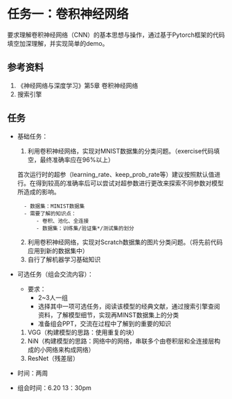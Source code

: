 # 任务一：卷积神经网络
要求理解卷积神经网络（CNN）的基本思想与操作，通过基于Pytorch框架的代码填空加深理解，并实现简单的demo。

## 参考资料
1. 《神经网络与深度学习》第5章 卷积神经网络
2. 搜索引擎

## 任务

- 基础任务：
    1. 利用卷积神经网络，实现对MNIST数据集的分类问题。（exercise代码填空，最终准确率应在96%以上）
    
    首次运行时的超参（learning_rate、keep_prob_rate等）建议按照默认值进行。在得到较高的准确率后可以尝试对超参数进行更改来探索不同参数对模型所造成的影响。
    
        - 数据集：MINIST数据集
        - 需要了解的知识点：
            - 卷积、池化、全连接
            - 数据集：训练集/验证集*/测试集的划分
    2. 利用卷积神经网络，实现对Scratch数据集的图片分类问题。（将先前代码应用到新的数据集中）
    3. 自行了解机器学习基础知识


- 可选任务（组会交流内容）：
    - 要求：
        - 2~3人一组
        - 选择其中一项可选任务，阅读该模型的经典文献，通过搜索引擎查阅资料，了解模型细节，实现再MINST数据集上的分类
        - 准备组会PPT，交流在过程中了解到的重要的知识
    1. VGG（构建模型的思路：使用重复的块）
    2. NiN（构建模型的思路：网络中的网络，串联多个由卷积层和全连接层构成的小网络来构成网络）
    3. ResNet（残差层）
    
- 时间：两周
- 组会时间：6.20 13：30pm

